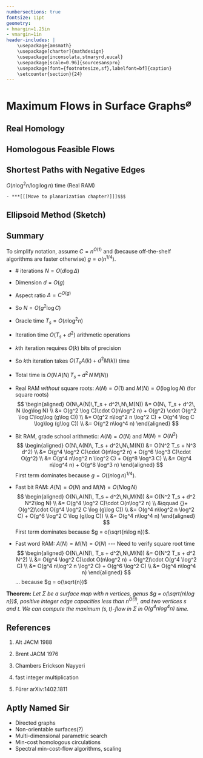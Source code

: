 ```yaml
---
numbersections: true
fontsize: 11pt
geometry:
- hmargin=1.25in
- vmargin=1in
header-includes: |
	\usepackage{amsmath}
    \usepackage[charter]{mathdesign}
    \usepackage{inconsolata,stmaryrd,eucal}
    \usepackage[scale=0.96]{sourcesanspro}
    \usepackage[font={footnotesize,sf},labelfont=bf]{caption}
    \setcounter{section}{24}
---
```


# Maximum Flows in Surface Graphs$^\varnothing$

## Real Homology

## Homologous Feasible Flows

## Shortest Paths with Negative Edges

$O(n \log^2 n / \log\log n)$ time (Real RAM)

	- ***[[[Move to planarization chapter?]]]$$$

## Ellipsoid Method (Sketch)


## Summary

To simplify notation, assume $C = n^{O(1)}$ and (because off-the-shelf algorithms are faster otherwise) $g = o(n^{1/4})$.

- $\#$ iterations $N = O(d \log \Delta)$
- Dimension $d = O(g)$
- Aspect ratio $\Delta = C^{O(g)}$
- So $N = O(g^2 \log C)$
- Oracle time $T_s = O(n\log^2 n)$
- Iteration time $O(T_s + d^2)$ arithmetic operations
- $k$th iteration requires $O(k)$ bits of precision
- So $k$th iteration takes $O(T_s A(k) + d^2 M(k))$ time
- Total time is $O(N\,A(N)\,T_s + d^2\, N\, M(N))$
- Real RAM _without_ square roots: $A(N) = O(1)$ and $M(N) = O(\log\log N)$ (for square roots)
$$
	\begin{aligned}
		O(N\,A(N)\,T_s + d^2\,N\,M(N))
		&=
		O(N\, T_s + d^2\, N \log\log N)
	\\	&=
		O(g^2 \log C)\cdot O(n\log^2 n)
		+
		O(g^2) \cdot O(g^2 \log C\log\log (g\log C))
	\\	&=
		O(g^2 n\log^2 n \log^2 C)
		+
		O(g^4 \log C \log\log (g\log C))
	\\	&=
		O(g^2 n\log^4 n)
	\end{aligned}
$$

- Bit RAM, grade school arithmetic: $A(N) = O(N)$ and $M(N) = O(N^2)$
$$
	\begin{aligned}
		O(N\,A(N)\, T_s + d^2\,N\,M(N))
		&=
		O(N^2 T_s + N^3 d^2)
	\\	&=
		O(g^4 \log^2 C)\cdot O(n\log^2 n)
		+
		O(g^6 \log^3 C)\cdot O(g^2)
	\\	&=
		O(g^4 n\log^2 n \log^2 C)
		+
		O(g^8 \log^3 C)
	\\	&=
		O(g^4 n\log^4 n)
		+
		O(g^8 \log^3 n)
	\end{aligned}
$$
First term dominates because $g = O((n\log n)^{1/4})$. 

- Fast bit RAM: $A(N) = O(N)$ and $M(N) = O(N\log N)$
$$
	\begin{aligned}
		O(N\,A(N)\, T_s + d^2\,N\,M(N))
		&=
		O(N^2 T_s +  d^2 N^2\log N)
	\\	&=
		O(g^4 \log^2 C)\cdot O(n\log^2 n)
		\\
		&\qquad {}+
		O(g^2)\cdot O(g^4 \log^2 C \log (g\log C))
	\\	&=
		O(g^4 n\log^2 n \log^2 C)
		+
		O(g^6 \log^2 C \log (g\log C))
	\\	&=
		O(g^4 n\log^4 n)
	\end{aligned}
$$
First term dominates because $g = o(\sqrt{n\log n})$.

- Fast word RAM: $A(N) = M(N) = O(N)$ --- Need to verify square root time
$$
	\begin{aligned}
		O(N\,A(N)\, T_s + d^2\,N\,M(N))
		&=
		O(N^2 T_s + d^2 N^2)
	\\	&=
		O(g^4 \log^2 C)\cdot O(n\log^2 n)
		+
		O(g^2)\cdot O(g^4 \log^2 C)
	\\	&=
		O(g^4 n\log^2 n \log^2 C) + O(g^6 \log^2 C)
	\\	&=
		O(g^4 n\log^4 n)
	\end{aligned}
$$
$\dots$ because $g = o(\sqrt{n})$


**Theorem:**
_Let $\Sigma$ be a surface map with $n$ vertices, genus $g = o(\sqrt{n\log n})$, positive integer edge capacities less than $n^{O(1)}$, and two vertices $s$ and $t$.  We can compute the maximum $(s,t)$-flow in $\Sigma$ in 
$O(g^4 n\log^4 n)$ time._


## References

1. Alt JACM 1988

1. Brent JACM 1976

1. Chambers Erickson Nayyeri

1. fast integer multiplication

1. Fürer arXiv:1402.1811

## Aptly Named Sir

- Directed graphs
- Non-orientable surfaces(?)
- Multi-dimensional parametric search
- Min-cost homologous circulations
- Spectral min-cost-flow algorithms, scaling